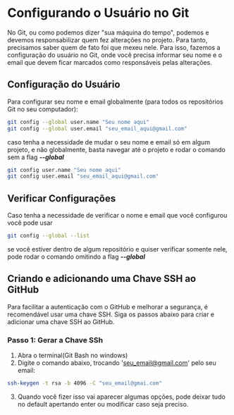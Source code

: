 # Configurando o Usuário no Git

No Git, ou como podemos dizer "sua máquina do tempo", podemos e devemos responsabilizar quem fez alterações no projeto. Para tanto, precisamos saber quem de fato foi que mexeu nele. Para isso, fazemos a configuração do usuário no Git, onde você precisa informar seu nome e o email que devem ficar marcados como responsáveis pelas alterações.

## Configuração do Usuário

Para configurar seu nome e email globalmente (para todos os repositórios Git no seu computador):

```bash
git config --global user.name "Seu nome aqui"
git config --global user.email "seu_email_aqui@gmail.com"
```

caso tenha a necessidade de mudar o seu nome e email só em algum projeto, e não globalmente, basta navegar até o projeto e rodar o comando sem a flag ***--global***

```bash
git config user.name "Seu nome aqui"
git config user.email "seu_email_aqui@gmail.com"
```

## Verificar Configurações

Caso tenha a necessidade de verificar o nome e email que você configurou você pode usar

```bash
git config --global --list
```

se você estiver dentro de algum repositório e quiser verificar somente nele, pode rodar o comando omitindo a flag ***--global***

## Criando e adicionando uma Chave SSH ao GitHub

Para facilitar a autenticação com o GitHub e melhorar a segurança, é recomendável usar uma chave SSH. Siga os passos abaixo para criar e adicionar uma chave SSH ao GitHub.

### Passo 1: Gerar a Chave SSh
1. Abra o terminal(Git Bash no windows)
2. Digite o comando abaixo, trocando 'seu_email@gmail.com' pelo seu email:
```bash
ssh-keygen -t rsa -b 4096 -C "seu_email@gmai.com"
```
3. Quando você fizer isso vai aparecer algumas opções, pode deixar tudo no default apertando enter ou modificar caso seja preciso.